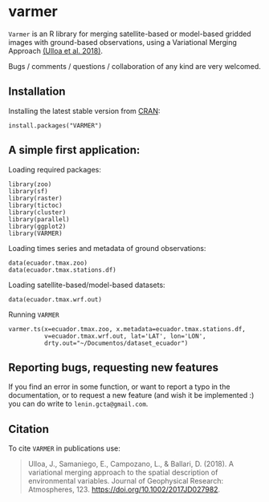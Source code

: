 # varmer
`Varmer` is an R library for merging satellite-based or model-based gridded images with ground-based observations, using a Variational Merging Approach [(Ulloa et al. 2018)](https://agupubs.onlinelibrary.wiley.com/doi/full/10.1002/2017JD027982). 

Bugs / comments / questions / collaboration of any kind are very welcomed.

## Installation
Installing the latest stable version from [CRAN](https://CRAN.R-project.org/package=VARMER):
```{r}
install.packages("VARMER")
```

## A simple first application:

Loading required packages:

```{r Loading_other_pks, eval = TRUE, message=FALSE}
library(zoo)
library(sf)
library(raster)
library(tictoc)
library(cluster)
library(parallel)
library(ggplot2)
library(VARMER)
```

Loading times series and metadata of ground observations:

   
```{r Loading_GroundObservarions, eval = TRUE}
data(ecuador.tmax.zoo)
data(ecuador.tmax.stations.df)
```
Loading satellite-based/model-based datasets:
   
```{r LoadingSatelliteData, eval = TRUE}
data(ecuador.tmax.wrf.out)
```

Running `VARMER` 

```{r, eval = FALSE}
varmer.ts(x=ecuador.tmax.zoo, x.metadata=ecuador.tmax.stations.df,
          v=ecuador.tmax.wrf.out, lat='LAT', lon='LON',
          drty.out="~/Documentos/dataset_ecuador")
```



## Reporting bugs, requesting new features

If you find an error in some function, or want to report a typo in the documentation, or to request a new feature (and wish it be implemented :) you can do write to `lenin.gcta@gmail.com`.


## Citation 

To cite `VARMER` in publications use:

> Ulloa, J., Samaniego, E., Campozano, L., & Ballari, D. (2018). A variational merging approach to the spatial description of environmental variables. Journal of Geophysical Research: Atmospheres, 123. https://doi.org/10.1002/2017JD027982.
